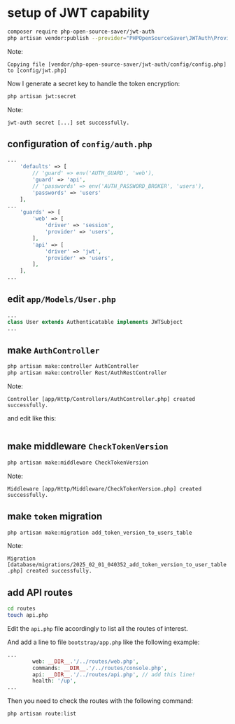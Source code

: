 # setup of JWT capability

```bash
composer require php-open-source-saver/jwt-auth
php artisan vendor:publish --provider="PHPOpenSourceSaver\JWTAuth\Providers\LaravelServiceProvider"
```

Note:

`Copying file [vendor/php-open-source-saver/jwt-auth/config/config.php] to [config/jwt.php]`

Now I generate a secret key to handle the token encryption:

```bash
php artisan jwt:secret
```

Note:

`jwt-auth secret [...] set successfully.`

## configuration of `config/auth.php`

```php
...
    'defaults' => [
        // 'guard' => env('AUTH_GUARD', 'web'),
        'guard' => 'api',
        // 'passwords' => env('AUTH_PASSWORD_BROKER', 'users'),
        'passwords' => 'users'
    ],
...
    'guards' => [
        'web' => [
            'driver' => 'session',
            'provider' => 'users',
        ],
        'api' => [
            'driver' => 'jwt',
            'provider' => 'users',
        ],
    ],
...
```

## edit `app/Models/User.php`

```php
...
class User extends Authenticatable implements JWTSubject
...
```

## make `AuthController`

```bash
php artisan make:controller AuthController
php artisan make:controller Rest/AuthRestController
```

Note:

`Controller [app/Http/Controllers/AuthController.php] created successfully.`

and edit like this:

```php

```

## make middleware `CheckTokenVersion`

```bash
php artisan make:middleware CheckTokenVersion
```

Note:

`Middleware [app/Http/Middleware/CheckTokenVersion.php] created successfully.`

## make `token` migration

```bash
php artisan make:migration add_token_version_to_users_table
```

Note:

`Migration [database/migrations/2025_02_01_040352_add_token_version_to_user_table.php] created successfully.`

## add API routes

```bash
cd routes
touch api.php
```

Edit the `api.php` file accordingly to list all the routes of interest.

And add a line to file `bootstrap/app.php` like the following example:

```php
...
        web: __DIR__.'/../routes/web.php',
        commands: __DIR__.'/../routes/console.php',
        api: __DIR__.'/../routes/api.php', // add this line!
        health: '/up',
...
```

Then you need to check the routes with the following command:

```bash
php artisan route:list
```
